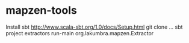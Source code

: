 # mapzen-tools

Install sbt http://www.scala-sbt.org/1.0/docs/Setup.html
git clone ...
sbt
project extractors
run-main org.lakumbra.mapzen.Extractor
